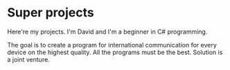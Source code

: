 # Super projects
Here're my projects.
I'm David and I'm a beginner in C# programming.

The goal is to create a program for international communication for every device on the highest quality.
All the programs must be the best. Solution is a joint venture.
